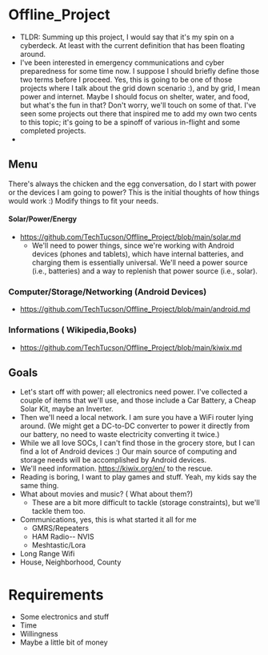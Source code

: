 # Offline_Project
- TLDR: Summing up this project, I would say that it's my spin on a cyberdeck. At least with the current definition that has been floating around. 
- I've been interested in emergency communications and cyber preparedness for some time now. I suppose I should briefly define those two terms before I proceed. Yes, this is going to be one of those projects where I talk about the grid down scenario :), and by grid, I mean power and internet. Maybe I should focus on shelter, water, and food, but what's the fun in that? Don't worry, we'll touch on some of that.  I've seen some projects out there that inspired me to add my own two cents to this topic; it's going to be a spinoff of various in-flight and some completed projects.
- 

## Menu
There's always the chicken and the egg conversation, do I start with power or the devices I am going to power? This is the initial thoughts of how things would work :) Modify things to fit your needs.
#### Solar/Power/Energy
- https://github.com/TechTucson/Offline_Project/blob/main/solar.md
  - We'll need to power things, since we're working with Android devices (phones and tablets), which have internal batteries, and charging them is essentially universal. We'll need a power source (i.e., batteries) and a way to replenish that power source (i.e., solar). 
### Computer/Storage/Networking (Android Devices)  
- https://github.com/TechTucson/Offline_Project/blob/main/android.md
### Informations ( Wikipedia,Books)
- https://github.com/TechTucson/Offline_Project/blob/main/kiwix.md
## Goals
- Let's start off with power; all electronics need power. I've collected a couple of items that we'll use, and those include a Car Battery, a Cheap Solar Kit, maybe an Inverter.
- Then we'll need a local network. I am sure you have a WiFi router lying around. (We might get a DC-to-DC converter to power it directly from our battery, no need to waste electricity converting it twice.)
- While we all love SOCs, I can't find those in the grocery store, but I can find a lot of Android devices :) Our main source of computing and storage needs will be accomplished by Android devices. 
- We'll need information. https://kiwix.org/en/ to the rescue.
- Reading is boring, I want to play games and stuff. Yeah, my kids say the same thing.
- What about movies and music? ( What about them?)
  - These are a bit more difficult to tackle (storage constraints), but we'll tackle them too.
- Communications, yes, this is what started it all for me
  - GMRS/Repeaters
  - HAM Radio-- NVIS
  - Meshtastic/Lora
- Long Range Wifi
- House, Neighborhood, County

# Requirements
- Some electronics and stuff
- Time
- Willingness
- Maybe a little bit of money

  
